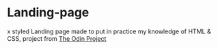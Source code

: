 
# Landing-page
x styled Landing page made to put in practice my knowledge of HTML & CSS, project from [The Odin Project](https://www.theodinproject.com/lessons/foundations-landing-page)